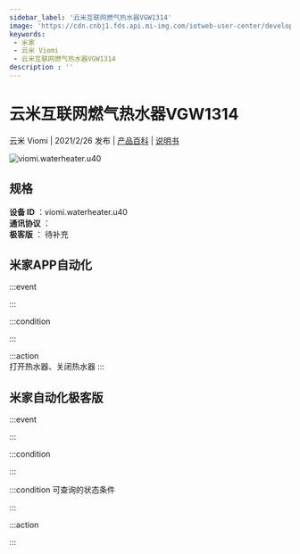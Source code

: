 ```yaml
---
sidebar_label: '云米互联网燃气热水器VGW1314'
image: 'https://cdn.cnbj1.fds.api.mi-img.com/iotweb-user-center/developer_1679048939145RxmDLDYJ.png?GalaxyAccessKeyId=AKVGLQWBOVIRQ3XLEW&Expires=9223372036854775807&Signature=YRc7NhmAOZRE0NIRWoWVLTXZhP8='
keywords: 
 - 米家
 - 云米 Viomi
 - 云米互联网燃气热水器VGW1314
description : ''
---
```

# 云米互联网燃气热水器VGW1314

云米 Viomi | 2021/2/26 发布 | [产品百科](https://home.mi.com/webapp/content/baike/product/index.html?model=viomi.waterheater.u40/) | [说明书](https://home.mi.com/views/introduction.html?model=viomi.waterheater.u40&region=cn)

![viomi.waterheater.u40](https://cdn.cnbj1.fds.api.mi-img.com/iotweb-user-center/developer_1679048939145RxmDLDYJ.png?GalaxyAccessKeyId=AKVGLQWBOVIRQ3XLEW&Expires=9223372036854775807&Signature=YRc7NhmAOZRE0NIRWoWVLTXZhP8=)

## 规格  
> 
**设备 ID** ：viomi.waterheater.u40  
**通讯协议** ：  
**极客版**  ： 待补充 


## 米家APP自动化  

:::event  

:::

:::condition  

:::

:::action   
打开热水器、关闭热水器
:::

## 米家自动化极客版  

:::event  

:::

:::condition  

:::

:::condition 可查询的状态条件  

:::

:::action  

:::

        
